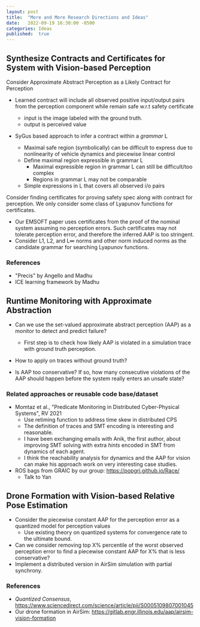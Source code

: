 ```yaml
---
layout: post
title:  "More and More Research Directions and Ideas"
date:   2022-09-19 16:30:00 -0500
categories: Ideas
published:  true
---
```


## Synthesize Contracts and Certificates for System with Vision-based Perception

Consider Approximate Abstract Perception as a Likely Contract for Perception

+ Learned contract will include all observed positive input/output pairs from the perception component while remain safe w.r.t safety certificate
  - input is the image labeled with the ground truth.
  - output is perceived value

+ SyGus based approach to infer a contract within a *grammar* L
  - Maximal safe region (symbolically) can be difficult to express due to nonlinearity of vehicle dynamics and piecewise linear control
  - Define maximal region expressible in grammar L
    + Maximal expressible region in grammar L can still be difficult/too complex
    + Regions in grammar L may not be comparable
  - Simple expressions in L that covers all observed i/o pairs


Consider finding certificates for proving safety spec along with contract for perception. We only consider some class of Lyapunov functions for certificates.

+ Our EMSOFT paper uses certificates from the proof of the nominal system assuming no perception errors. Such certificates may not tolerate perception error, and therefore the inferred AAP is too stringent.
+ Consider L1, L2, and L∞ norms and other norm induced norms as the candidate grammar for searching Lyapunov functions.


### References

+ "Precis" by Angello and Madhu
+ ICE learning framework by Madhu


## Runtime Monitoring with Approximate Abstraction

+ Can we use the set-valued approximate abstract perception (AAP) as a monitor to detect and predict failure?
  - First step is to check how likely AAP is violated in a simulation trace with ground truth perception.

+ How to apply on traces without ground truth?

+ Is AAP too conservative? If so, how many consecutive violations of the AAP should happen before the system really enters an unsafe state?


### Related approaches or reusable code base/dataset

+ Momtaz et al., "Predicate Monitoring in Distributed Cyber-Physical Systems", RV 2021
  - Use retiming function to address time skew in distributed CPS
  - The definition of traces and SMT encoding is interesting and reasonable.
  - I have been exchanging emails with Anik, the first author, about improving SMT solving with extra *hints* encoded in SMT from dynamics of each agent.
  - I think the reachability analysis for dynamics and the AAP for vision can make his approach work on very interesting case studies.
+ ROS bags from GRAIC by our group: <https://popgri.github.io/Race/>
  - Talk to Yan


## Drone Formation with Vision-based Relative Pose Estimation

+ Consider the piecewise constant AAP for the perception error as a quantized model for perception values
  - Use existing theory on quantized systems for convergence rate to the ultimate bound.
+ Can we consider removing top X% percentile of the worst observed perception error to find a piecewise constant AAP for X% that is less conservative?
+ Implement a distributed version in AirSim simulation with partial synchrony.


### References

+ *Quantized Consensus*, <https://www.sciencedirect.com/science/article/pii/S0005109807001045>
+ Our drone formation in AirSim: <https://gitlab.engr.illinois.edu/aap/airsim-vision-formation>
